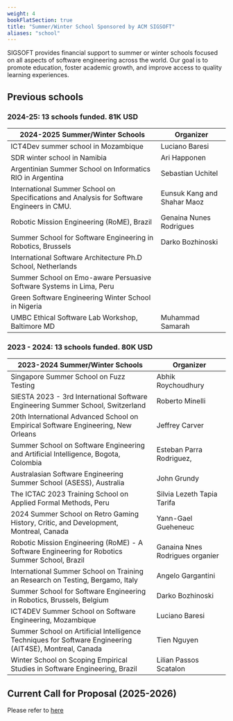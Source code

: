 ```yaml
---
weight: 4
bookFlatSection: true
title: "Summer/Winter School Sponsored by ACM SIGSOFT"
aliases: "school"
---
```


SIGSOFT provides financial support to summer or winter schools focused on all aspects of software engineering across the world. Our goal is to promote education, foster academic growth, and improve access to quality learning experiences.

## Previous schools


### 2024-25:  13 schools funded.  81K USD

| 2024-2025 Summer/Winter Schools                                                                 | Organizer                |
|-------------------------------------------------------------------------------------------------|--------------------------|
| ICT4Dev summer school in Mozambique                                                             |  Luciano Baresi          |
| SDR winter school in Namibia                                                                    |  Ari Happonen            |
| Argentinian Summer School on Informatics RIO in Argentina                                       |  Sebastian Uchitel       |
| International Summer School on Specifications and Analysis for Software Engineers in CMU.       |      Eunsuk Kang and Shahar Maoz                    |
| Robotic Mission Engineering (RoME), Brazil                                                      |  Genaina Nunes Rodrigues |
| Summer School for Software Engineering in Robotics, Brussels                                    |  Darko Bozhinoski        |
| International Software Architecture Ph.D School, Netherlands                                    |               |
| Summer School on Emo-aware Persuasive Software Systems in Lima, Peru                            |                          |
| Green Software Engineering Winter School in Nigeria                                             |                          |
| UMBC Ethical Software Lab Workshop, Baltimore MD                                                |  Muhammad Samarah        |



### 2023 - 2024:  13 schools funded.  80K USD


| 2023-2024 Summer/Winter Schools                                                                         | Organizer                |
|---------------------------------------------------------------------------------------------------------|--------------------------|
| Singapore Summer School on Fuzz Testing                                                                 |  Abhik Roychoudhury              |
| SIESTA 2023 - 3rd International Software Engineering Summer School, Switzerland                         |  Roberto Minelli                 |
| 20th International Advanced School on Empirical Software Engineering, New Orleans                      |  Jeffrey Carver                   |
| Summer School on Software Engineering and Artificial Intelligence, Bogota, Colombia                     |  Esteban Parra Rodriguez,        |
| Australasian Software Engineering Summer School (ASESS), Australia                                      |  John Grundy                     |
| The ICTAC 2023 Training School on Applied Formal Methods, Peru                                          |  Silvia Lezeth Tapia Tarifa      |
| 2024 Summer School on Retro Gaming History, Critic, and Development, Montreal, Canada                   |  Yann-Gael Gueheneuc             |
| Robotic Mission Engineering (RoME) - A Software Engineering for Robotics Summer School, Brazil          |  Ganaina Nnes Rodrigues organier |
| International Summer School on Training an Research on Testing, Bergamo, Italy                          |  Angelo Gargantini               |
| Summer School for Software Engineering in Robotics, Brussels, Belgium                                   |  Darko Bozhinoski                |
| ICT4DEV Summer School on Software Engineering, Mozambique                                               |  Luciano Baresi                  |
| Summer School on Artificial Intelligence Techniques for Software Engineering (AIT4SE), Montreal, Canada |  Tien Nguyen                     |
| Winter School on Scoping Empirical Studies in Software Engineering, Brazil                              |  Lilian Passos Scatalon          |



## Current Call for Proposal (2025-2026)

Please refer to [here](https://sigsoft.medium.com/sigsoft-call-for-2025-26-summer-winter-school-proposals-04b83cc6f72e)
